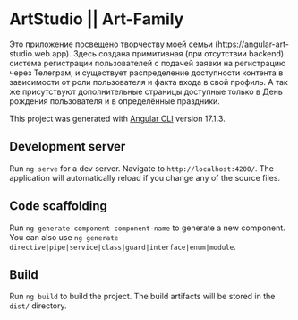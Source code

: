 # ArtStudio || Art-Family
<p>Это приложение посвещено творчеству моей семьи (https://angular-art-studio.web.app). Здесь создана примитивная (при отсутствии backend) система регистрации пользователей с подачей заявки на регистрацию через Телеграм, и существует распределение доступности контента в зависимости от роли пользователя и факта входа в свой профиль. А так же присутствуют дополнительные страницы доступные только в День рождения пользователя и в определённые праздники.</p>

This project was generated with [Angular CLI](https://github.com/angular/angular-cli) version 17.1.3.

## Development server

Run `ng serve` for a dev server. Navigate to `http://localhost:4200/`. The application will automatically reload if you change any of the source files.

## Code scaffolding

Run `ng generate component component-name` to generate a new component. You can also use `ng generate directive|pipe|service|class|guard|interface|enum|module`.

## Build

Run `ng build` to build the project. The build artifacts will be stored in the `dist/` directory.
